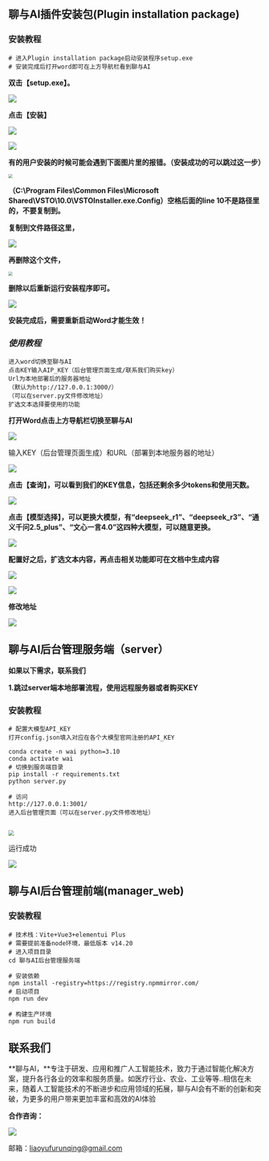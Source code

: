 ## 聊与AI插件安装包(Plugin installation package)

### 安装教程

```
# 进入Plugin installation package启动安装程序setup.exe
# 安装完成后打开word即可在上方导航栏看到聊与AI
```

**双击【setup.exe】。**

![](./manager_web/src/assets/image/plugs_1.png)

**点击【安装】**

![](./manager_web/src/assets/image/plugs_2.png)

![](./manager_web/src/assets/image/plugs_3.png)

 **有的用户安装的时候可能会遇到下面图片里的报错。（安装成功的可以跳过这一步）**

<img src="./manager_web/src/assets/image/plugs_4.png" style="zoom:50%;" />

**（C:\Program Files\Common Files\Microsoft Shared\VSTO\10.0\VSTOInstaller.exe.Config）空格后面的line 10不是路径里的，不要复制到。**

**复制到文件路径这里，**

![](./manager_web/src/assets/image/plugs_5.png)

**再删除这个文件，**

<img src="./manager_web/src/assets/image/plugs_6.png" style="zoom:50%;" />

**删除以后重新运行安装程序即可。**

![](./manager_web/src/assets/image/plugs_7.png)

**安装完成后，需要重新启动Word才能生效！**

### *使用教程*

```
进入word切换至聊与AI
点击KEY输入AIP_KEY（后台管理页面生成/联系我们购买key）
Url为本地部署后的服务器地址
（默认为http://127.0.0.1:3000/）
（可以在server.py文件修改地址）
扩选文本选择要使用的功能
```



**打开Word点击上方导航栏切换至聊与AI**

![](./manager_web/src/assets/image/4.png)

输入KEY（后台管理页面生成）和URL（部署到本地服务器的地址）

![](./manager_web/src/assets/image/plugs_8.png)

**点击【查询】，可以看到我们的KEY信息，包括还剩余多少tokens和使用天数。**

![](./manager_web/src/assets/image/plugs_9.png)

**点击【模型选择】，可以更换大模型，有“deepseek_r1”、“deepseek_r3”、“通义千问2.5_plus”、“文心一言4.0”这四种大模型，可以随意更换。**

![](./manager_web/src/assets/image/plugs_10.png)

**配置好之后，扩选文本内容，再点击相关功能即可在文档中生成内容**

![](./manager_web/src/assets/image/plugs_11.png)

![](./manager_web/src/assets/image/plugs_12.jpg)

**修改地址**

![](./manager_web/src/assets/image/3.png)



## 聊与AI后台管理服务端（server）

**如果以下需求，联系我们**

**1.跳过server端本地部署流程，使用远程服务器或者购买KEY**

### 安装教程

```
# 配置大模型API_KEY
打开config.json填入对应在各个大模型官网注册的API_KEY

conda create -n wai python=3.10
conda activate wai
# 切换到服务端目录
pip install -r requirements.txt
python server.py

# 访问
http://127.0.0.1:3001/
进入后台管理页面（可以在server.py文件修改地址）


```

<img src="./manager_web/src/assets/image/server_1.png" style="zoom: 67%;" />

运行成功

![](./manager_web/src/assets/image/server_2.png)

## 聊与AI后台管理前端(manager_web)

### 安装教程

```
# 技术栈：Vite+Vue3+elementui Plus
# 需要提前准备node环境，最低版本 v14.20
# 进入项目目录
cd 聊与AI后台管理服务端

# 安装依赖
npm install -registry=https://registry.npmmirror.com/
# 启动项目
npm run dev

# 构建生产环境
npm run build
```



## 联系我们

**聊与AI，**专注于研发、应用和推广人工智能技术，致力于通过智能化解决方案，提升各行各业的效率和服务质量。如医疗行业、农业、工业等等..相信在未来，随着人工智能技术的不断进步和应用领域的拓展，聊与AI会有不断的创新和突破，为更多的用户带来更加丰富和高效的AI体验

**合作咨询：**

![](./manager_web/src/assets/image/5.png)

邮箱：liaoyufurunqing@gmail.com

